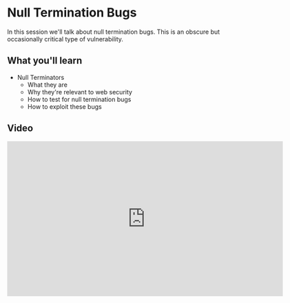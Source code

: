 Null Termination Bugs
=====================

In this session we'll talk about null termination bugs.  This is an obscure but occasionally critical type of vulnerability.

What you'll learn
-----------------

- Null Terminators
	- What they are
	- Why they're relevant to web security
	- How to test for null termination bugs
	- How to exploit these bugs

Video
-----

<iframe id="ytplayer" type="text/html" width="640" height="360" src="https://www.youtube.com/embed/xCcVjgTbycM?autoplay=0&origin=https://hacker101.com" frameborder="0"></iframe>
